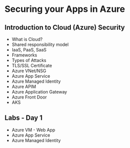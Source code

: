 # Securing your Apps in Azure

## Introduction to Cloud (Azure) Security

- What is Cloud?
- Shared responsibility model
- IaaS, PaaS, SaaS
- Frameworks 
- Types of Attacks
- TLS/SSL Certificate
- Azure VNet/NSG
- Azure App Service
- Azure Managed Identity
- Azure APIM
- Azure Application Gateway
- Azure Front Door
- AKS

## Labs - Day 1

- Azure VM - Web App
- Azure App Service
- Azure Managed Identity
